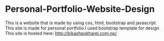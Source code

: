 # Personal-Portfolio-Website-Design
This is a website that is made by using css, html, bootstrap and javascript. This site is made for personal portfolio.I used bootstrap template for design
This site is hosted here:
http://bikashpokharel.com.np/
